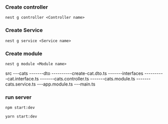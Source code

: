 ### Create controller

```
nest g controller <Controller name>

```

### Create Service

```
nest g service <Service name>

```

### Create module

```
nest g module <Module name>

```

src
---cats
-------dto
----------create-cat.dto.ts
-------interfaces
----------cat.interface.ts
-------cats.controller.ts
-------cats.module.ts
-------cats.service.ts
---app.module.ts
---main.ts


### run server
```
npm start:dev

yarn start:dev
```